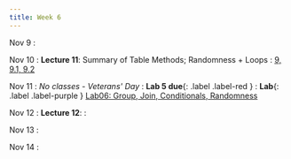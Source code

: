 ```yaml
---
title: Week 6
---
```

Nov 9
: [](#)

Nov 10
: **Lecture 11**: Summary of Table Methods; Randomness + Loops
  : [9, 9.1, 9.2](https://www.inferentialthinking.com/chapters/09/2/Iteration.html)

Nov 11
: *No classes - Veterans' Day*
  : **Lab 5 due**{: .label .label-red }
:  **Lab**{: .label .label-purple } [Lab06: Group, Join, Conditionals, Randomness](https://data1.lsit.ucsb.edu/hub/user-redirect/git-pull?repo=https://github.com/ucsb-ds/ds1-f20-content&subPath=lab06/lab06_main.ipynb)

Nov 12
: **Lecture 12**:
: [](#)

Nov 13
: [](#)

Nov 14
: [](#)



